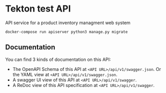 # Tekton test API

API service for a product inventory managment web system

```
docker-compose run apiserver python3 manage.py migrate
```

## Documentation

You can find 3 kinds of documentation on this API:

- The OpenAPI Schema of this API at `<API URL>/api/v1/swagger.json`. Or the YAML view at `<API URL>/api/v1/swagger.json`.
- A swagger UI view of this API at `<API URL>/api/v1/swagger`.
- A ReDoc view of this API specification at `<API URL>/api/v1/swagger`.